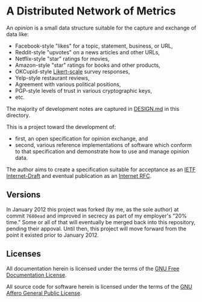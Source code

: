 # A Distributed Network of Metrics

An *opinion* is a small data structure suitable for the capture and exchange of data like:

- Facebook-style "likes" for a topic, statement, business, or URL,
- Reddit-style "upvotes" on a news articles and other URLs,
- Netflix-style "star" ratings for movies,
- Amazon-style "star" ratings for books and other products,
- OKCupid-style [Likert-scale][likert] survey responses,
- Yelp-style restaurant reviews,
- Agreement with various political positions,
- PGP-style levels of trust in various cryptographic keys,
- etc.

The majority of development notes are captured in [DESIGN.md][] in this directory.

This is a project toward the development of:

- first, an open specification for opinion exchange, and
- second, various reference implementations of software which conform to that specification and demonstrate how to use and manage opinion data.

The author aims to create a specification suitable for acceptance as an [IETF Internet-Draft][] and eventual publication as an [Internet RFC][].

## Versions

In January 2012 this project was forked (by me, as the sole author) at commit `7680ead` and improved in secrecy as part of my employer's "20% time." Some or all of that will eventually be merged back into this repository, pending their appoval. Until then, this project will move forward from the point it existed prior to January 2012.

## Licenses

All documentation herein is licensed under the terms of the [GNU Free Documentation License][FDL].

All source code for software herein is licensed under the terms of the [GNU Affero General Public License][AGPL].

[FDL]: https://www.gnu.org/copyleft/fdl.html
[AGPL]: https://www.gnu.org/licenses/agpl-3.0.html
[likert]: https://en.wikipedia.org/wiki/Likert_scale
[IETF Internet-Draft]: http://www.ietf.org/id-info/
[Internet RFC]: http://www.ietf.org/rfc.html
[DESIGN.md]: DESIGN.md
